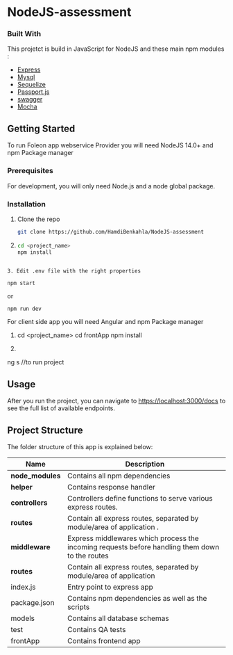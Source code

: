 # NodeJS-assessment

### Built With

This projetct is build in JavaScript for NodeJS and these main npm modules :

-   [Express](https://expressjs.com/)
-   [Mysql](https://www.mysql.com/)
-   [Sequelize](https://sequelize.org/)
-   [Passport.js](http://www.passportjs.org/)
-   [swagger](https://swagger.io/)
-   [Mocha](https://swagger.io/](https://mochajs.org/))

<!-- GETTING STARTED -->

## Getting Started

To run Foleon app webservice Provider you will need NodeJS 14.0+ and npm Package manager

### Prerequisites

For development, you will only need Node.js and a node global package.

### Installation

1. Clone the repo
    ```sh
    git clone https://github.com/HamdiBenkahla/NodeJS-assessment
    ```
2. ```sh
   cd <project_name>
   npm install
   ```

````

3. Edit .env file with the right properties

npm start 
````

or

```sh
npm run dev
```

For client side app you will need Angular and npm Package manager

1.  
   cd <project_name>
   cd frontApp
   npm install
   
2.
ng s //to run project


<!-- USAGE EXAMPLES -->

## Usage

After you run the project, you can navigate to [https://localhost:3000/docs](http://localhost:3000/docs) to see the full list of available endpoints.

## Project Structure

The folder structure of this app is explained below:

| Name             | Description                                                                                     |
| ---------------- | ----------------------------------------------------------------------------------------------- |
| **node_modules** | Contains all npm dependencies                                                                   |
| **helper**       | Contains response handler                                                                       |                                   
| **controllers**  | Controllers define functions to serve various express routes.                                   |
| **routes**       | Contain all express routes, separated by module/area of application .                           |
| **middleware**   | Express middlewares which process the incoming requests before handling them down to the routes |
| **routes**       | Contain all express routes, separated by module/area of application                             |
| index.js         | Entry point to express app                                                                      |
| package.json     | Contains npm dependencies as well as the scripts                                                |
| models           | Contains all database schemas                                                                   |
| test             | Contains QA tests                                                                               |
| frontApp         | Contains frontend app                                                                           |
